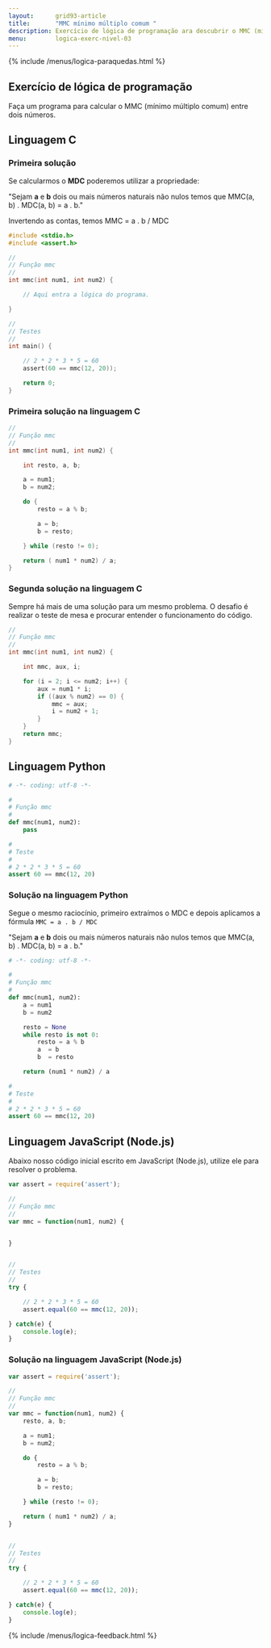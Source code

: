 ```yaml
---
layout:      grid93-article
title:       "MMC mínimo múltiplo comum "
description: Exercício de lógica de programação ara descubrir o MMC (mínimo múltiplo comum).
menu:        logica-exerc-nivel-03
---
```


{% include /menus/logica-paraquedas.html %}

Exercício de lógica de programação
---

Faça um programa para calcular o MMC (mínimo múltiplo comum) entre dois números.



Linguagem C
---

### Primeira solução

Se calcularmos o __MDC__ poderemos utilizar a propriedade:

"Sejam __a__ e __b__ dois ou mais números naturais não nulos temos que MMC(a, b) . MDC(a, b) = a . b."

Invertendo as contas, temos MMC = a . b / MDC


```c
#include <stdio.h>
#include <assert.h>

//
// Função mmc
//
int mmc(int num1, int num2) {

    // Aqui entra a lógica do programa.

}

//
// Testes
//
int main() {

    // 2 * 2 * 3 * 5 = 60
    assert(60 == mmc(12, 20));

    return 0;
}
```


### Primeira solução na linguagem C

```c
//
// Função mmc
//
int mmc(int num1, int num2) {

    int resto, a, b;

    a = num1;
    b = num2;

    do {
        resto = a % b;

        a = b;
        b = resto;

    } while (resto != 0);

    return ( num1 * num2) / a;
}
```


### Segunda solução na linguagem C

Sempre há mais de uma solução para um mesmo problema. O desafio é realizar o teste de mesa e procurar entender o 
funcionamento do código.

```c
//
// Função mmc
//
int mmc(int num1, int num2) {

    int mmc, aux, i;

    for (i = 2; i <= num2; i++) {
        aux = num1 * i;
        if ((aux % num2) == 0) {
            mmc = aux;
            i = num2 + 1;
        }
    }
    return mmc;
}
```



Linguagem Python
---

```python
# -*- coding: utf-8 -*-

#
# Função mmc
#
def mmc(num1, num2):
    pass

#
# Teste
#
# 2 * 2 * 3 * 5 = 60
assert 60 == mmc(12, 20)
```


### Solução na linguagem Python

Segue o mesmo raciocínio, primeiro extraímos o MDC e depois aplicamos a fórmula `MMC = a . b / MDC`

"Sejam __a__ e __b__ dois ou mais números naturais não nulos temos que MMC(a, b) . MDC(a, b) = a . b."


```python
# -*- coding: utf-8 -*-

#
# Função mmc
#
def mmc(num1, num2):
    a = num1
    b = num2

    resto = None
    while resto is not 0:
        resto = a % b
        a  = b
        b  = resto

    return (num1 * num2) / a

#
# Teste
#
# 2 * 2 * 3 * 5 = 60
assert 60 == mmc(12, 20)
```




Linguagem JavaScript (Node.js)
---

Abaixo nosso código inicial escrito em JavaScript (Node.js), utilize ele para resolver o problema.


```javascript
var assert = require('assert');

//
// Função mmc
//
var mmc = function(num1, num2) {


}


//
// Testes
//
try {

    // 2 * 2 * 3 * 5 = 60
    assert.equal(60 == mmc(12, 20));

} catch(e) {
    console.log(e);
}
```


### Solução na linguagem JavaScript (Node.js)


```javascript
var assert = require('assert');

//
// Função mmc
//
var mmc = function(num1, num2) {
    resto, a, b;

    a = num1;
    b = num2;

    do {
        resto = a % b;

        a = b;
        b = resto;

    } while (resto != 0);

    return ( num1 * num2) / a;
}


//
// Testes
//
try {

    // 2 * 2 * 3 * 5 = 60
    assert.equal(60 == mmc(12, 20));

} catch(e) {
    console.log(e);
}
```

{% include /menus/logica-feedback.html %}